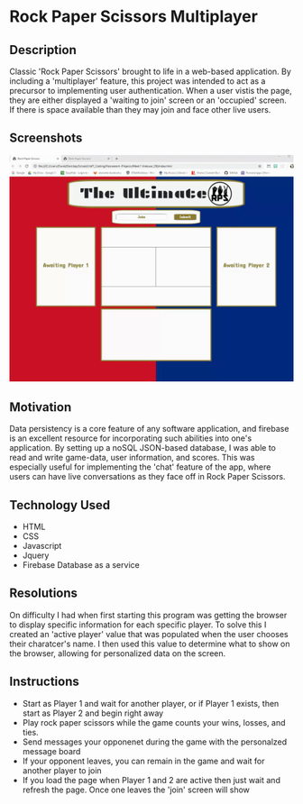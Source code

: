 # Rock Paper Scissors Multiplayer

## Description
Classic 'Rock Paper Scissors' brought to life in a web-based application. By including a 'multiplayer' feature, this project was intended to act as a precursor to implementing user authentication. When a user vistis the page, they are either displayed a 'waiting to join' screen or an 'occupied' screen. If there is space available than they may join and face other live users. 

## Screenshots

![](./assets/images/RPS.gif)

## Motivation
Data persistency is a core feature of any software application, and firebase is an excellent resource for incorporating such abilities into one's application. By setting up a noSQL JSON-based database, I was able to read and write game-data, user information, and scores. This was especially useful for implementing the 'chat' feature of the app, where users can have live conversations as they face off in Rock Paper Scissors.

## Technology Used
* HTML
* CSS
* Javascript
* Jquery
* Firebase Database as a service

## Resolutions
On difficulty I had when first starting this program was getting the browser to display specific information for each specific player. To solve this I created an 'active player' value that was populated when the user chooses their charatcer's name. I then used this value to determine what to show on the browser, allowing for personalized data on the screen. 
 
## Instructions
* Start as Player 1 and wait for another player, or if Player 1 exists, then start as Player 2 and begin right away 
* Play rock paper scissors while the game counts your wins, losses, and ties. 
* Send messages your opponenet during the game with the personalzed message board
* If your opponent leaves, you can remain in the game and wait for another player to join 
* If you load the page when Player 1 and 2 are active then just wait and refresh the page. Once one leaves the 'join' screen will show

